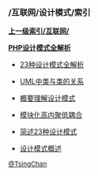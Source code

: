 ### /互联网/设计模式/索引


**[上一级索引/互联网/](/互联网/)**

**[PHP设计模式全解析](/互联网/设计模式/PHP设计模式全解析/)**

- [23种设计模式全解析](/互联网/设计模式/23种设计模式全解析)

- [UML中类与类的关系](/互联网/设计模式/UML中类与类的关系)

- [概要理解设计模式](/互联网/设计模式/概要理解设计模式)

- [模块化高内聚低耦合](/互联网/设计模式/模块化高内聚低耦合)

- [简述23种设计模式](/互联网/设计模式/简述23种设计模式)

- [设计模式概述](/互联网/设计模式/设计模式概述)


<font size=2 color='grey'> [@TsingChan](http://www.9ong.com/) </font>


